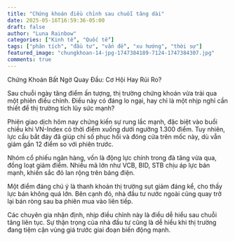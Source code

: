 ```yaml
---
title: "Chứng khoán điều chỉnh sau chuỗi tăng dài"
date: 2025-05-16T16:59:36-05:00
draft: false
author: "Luna Rainbow"
categories: ["Kinh tế", "Quốc tế"]
tags: ["phân tích", "đầu tư", "vấn đề", "xu hướng", "thời sự"]
featured_image: "chungkhoan-14-jpg-1747384189-7124-1747384307.jpg"
comments: true
---
```


Chứng Khoán Bất Ngờ Quay Đầu: Cơ Hội Hay Rủi Ro?

Sau chuỗi ngày tăng điểm ấn tượng, thị trường chứng khoán vừa trải qua một phiên điều chỉnh. Điều này có đáng lo ngại, hay chỉ là một nhịp nghỉ cần thiết để thị trường tích lũy sức mạnh?

Phiên giao dịch hôm nay chứng kiến sự rung lắc mạnh, đặc biệt vào buổi chiều khi VN-Index có thời điểm xuống dưới ngưỡng 1.300 điểm. Tuy nhiên, lực cầu bắt đáy đã giúp chỉ số phục hồi và đóng cửa trên mốc này, dù vẫn giảm gần 12 điểm so với phiên trước.

Nhóm cổ phiếu ngân hàng, vốn là động lực chính trong đà tăng vừa qua, đồng loạt giảm điểm. Nhiều mã lớn như VCB, BID, STB chịu áp lực bán mạnh, khiến sắc đỏ lan rộng trên bảng điện.

Một điểm đáng chú ý là thanh khoản thị trường sụt giảm đáng kể, cho thấy lực bán không quá lớn. Bên cạnh đó, nhà đầu tư nước ngoài cũng quay trở lại bán ròng sau ba phiên mua vào liên tiếp.

Các chuyên gia nhận định, nhịp điều chỉnh này là điều dễ hiểu sau chuỗi tăng liên tục. Sự thận trọng của nhà đầu tư cũng là dễ hiểu khi thị trường đang tiệm cận vùng giá trước giai đoạn biến động mạnh.